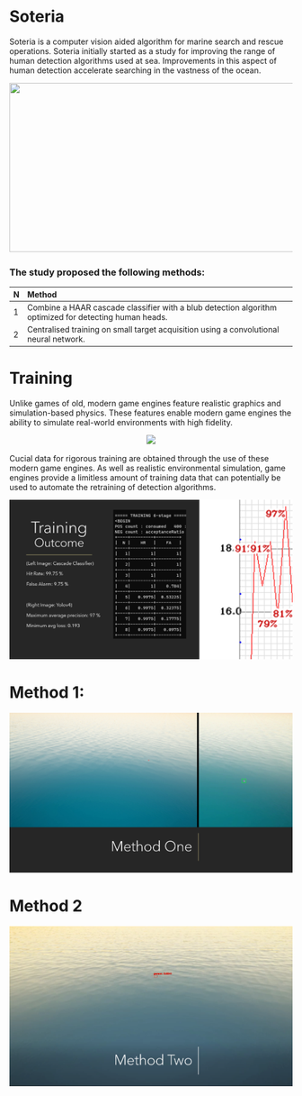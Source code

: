 # Soteria
Soteria is a computer vision aided algorithm for marine search and rescue operations. Soteria initially started as a study for improving the range of human detection algorithms used at sea. Improvements in this aspect of human detection accelerate searching in the vastness of the ocean. 

<p align="center">
    <img width= "2400" height="300" src="https://www.wallpaperup.com/uploads/wallpapers/2012/08/07/9790/5d3eed76d6b37b229e46b426065bb6af-1400.jpg">
</p>

### The study proposed the following methods:

| N | Method |
|:---|:---|
|1 | Combine a HAAR cascade classifier with a blub detection algorithm optimized for detecting human heads.|
|2 | Centralised training on small target acquisition using a convolutional neural network. |

# Training
Unlike games of old, modern game engines feature realistic graphics and simulation-based physics. These features enable modern game engines the ability to simulate real-world environments with high fidelity. 

<p align="center">
    <img src="https://answers.unrealengine.com/storage/temp/324132-good-horizon.jpg">
</p>

Cucial data for rigorous training are obtained through the use of these modern game engines. As well as realistic environmental simulation, game engines provide a limitless amount of training data that can potentially be used to automate the retraining of detection algorithms.

<p align="center">
    <img src="https://raw.githubusercontent.com/reywridyll/Soteria/main/results/Training%20Results.PNG">
</p>

# Method 1:
<p align="center">
    <img src="https://raw.githubusercontent.com/reywridyll/Soteria/main/results/method%201.PNG">
</p>

# Method 2
<p align="center">
    <img src="https://raw.githubusercontent.com/reywridyll/Soteria/main/results/Method%202.PNG">
</p>
